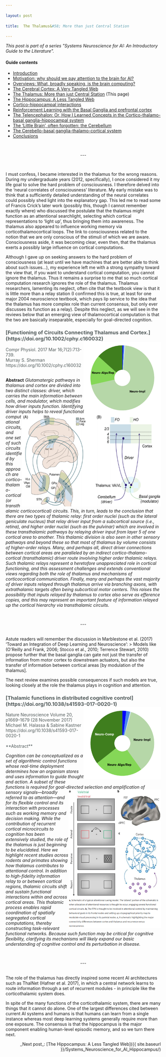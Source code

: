 ```yaml
---

layout: post

title:  The Thalamus&#58; More than just Central Station 

---
```


_This post is part of a series "Systems Neuroscience for AI: An Introductory Guide to the Literature"._

#### Guide contents
* [Introduction]()
* [Motivation: why should we pay attention to the brain for AI?]()
* [Overviews: What, broadly speaking, is the brain computing?]() 
* [The Cerebral Cortex: A Very Tangled Web]()
* [The Thalamus: More than just Central Station]() (This page)
* [The Hippocampus: A Less Tangled Web]()
* [Cortico-hippocampal interactions]()
* [Reinforcement Learning with the Basal Ganglia and prefrontal cortex]()
* [The Telencephalon: Or, How I Learned Concepts in the Cortico-thalamo-basal ganglia-hippocampal system]()
* [The ‘Little Brain’, often forgotten: the Cerebellum]()
* [The Cerebello-basal ganglia-thalamo-cortical system]()
* [Conclusions]()

<br>
<p markdown='1' style="text-align:center">---</p>
<br>

I must confess, I became interested in the thalamus for the wrong reasons. During my undergraduate years (2012, specifically), I once considered it my life goal to solve the hard problem of consciousness. I therefore delved into the ‘neural correlates of consciousness’ literature. My early mistake was to think that a sufficiently detailed understanding of the neural correlates could possibly shed light into the explanatory gap. This led me to read some  of Francis Crick’s later work (possibly this, though I cannot remember exactly where) who discussed the postulate that the thalamus might function as an attentional searchlight, selecting which cortical representations to ‘light up’, thus bringing them into awareness. The thalamus also appeared to influence working memory via corticothalamocortical loops. The link to consciousness related to the notion that we are only conscious of the stimuli of which we are aware. Consciousness aside, it was becoming clear, even then, that the thalamus exerts a possibly large influence on cortical computations. 

Although I gave up on seeking answers to the hard problem of consciousness (at least until we have machines that are better able to think about such issues…), my experience left me with a strong sympathy toward the view that, if you want to understand cortical computation, you cannot ignore the thalamus. Thus it remains a surprise to me that so much cortical computation research ignores the role of the thalamus. Thalamus researchers, lamenting its neglect, often cite that the textbook view is that it is little more than a relay station (I confirmed this is true, at least for one major 2004 neuroscience textbook, which pays lip service to the idea that the thalamus has more complex role than current consensus, but only ever discusses its function as a relay). Despite this neglect, as we will see in the reviews below that an emerging view of thalamocortical computation is that the two are basically inseparable, especially for goal-directed cognition. 

<h3 markdown='1' style="color:#515A5A">
[Functioning of Circuits Connecting Thalamus and Cortex.](https://doi.org/10.1002/cphy.c160032)
<img align="right" width="250" height="235" src="../images/sysneuroai_images/sherman2017.png"    >
</h3>
<p markdown='1' style="color:#515A5A">
Compr Physiol. 2017 Mar 16;7(2):713-739.<br>
Murray S. Sherman <br>
https://doi.org/10.1002/cphy.c160032 <br>
<br>

**Abstract**
_Glutamatergic pathways in thalamus and cortex are divided into two distinct classes: driver, which carries the main information between cells, and modulator, which modifies how driver inputs function. Identifying driver inputs helps to reveal functional_ 
<img align="right" width="450" height="300" src="../images/sysneuroai_images/sherman_pic.png"> 
_computational circuits, and one set of such circuits identified by this approach are cortico-thalamo-cortical (or transthalamic corticocortical) circuits. This, in turn, leads to the conclusion that there are two types of thalamic relay: first order nuclei (such as the lateral geniculate nucleus) that relay driver input from a subcortical source (i.e., retina), and higher order nuclei (such as the pulvinar) which are involved in these transthalamic pathways by relaying driver input from layer 5 of one cortical area to another. This thalamic division is also seen in other sensory pathways and beyond these so that most of thalamus by volume consists of higher-order relays. Many, and perhaps all, direct driver connections between cortical areas are paralleled by an indirect cortico-thalamo-cortical (transthalamic) driver route involving higher order thalamic relays. Such thalamic relays represent a heretofore unappreciated role in cortical functioning, and this assessment challenges and extends conventional views regarding both the role of thalamus and mechanisms of corticocortical communication. Finally, many and perhaps the vast majority of driver inputs relayed through thalamus arrive via branching axons, with extrathalamic targets often being subcortical motor centers. This raises the possibility that inputs relayed by thalamus to cortex also serve as efference copies, and this may represent an important feature of information relayed up the cortical hierarchy via transthalamic circuits._ </p>

<br>
<p markdown='1' style="text-align:center">---</p>
<br>
Astute readers will remember the discussion in Marblestone et al. (2017) ‘Toward an Integration of Deep Learning and Neuroscience’:
> Models like (O'Reilly and Frank, 2006; Stocco et al., 2010; Terrence Stewart, 2010) propose further that the basal ganglia can gate not just the transfer of information from motor cortex to downstream actuators, but also the transfer of information between cortical areas [by modulation of the thalamus]. 

The next review examines possible consequences if such models are true, looking closely at the role the thalamus plays in cognition and attention. 
<h3 markdown='1' style="color:#515A5A">
[Thalamic functions in distributed cognitive control](https://doi.org/10.1038/s41593-017-0020-1)<img align="right" width="250" height="235" src="../images/sysneuroai_images/halassa.png">
</h3>
<p markdown='1' style="color:#515A5A">
Nature Neuroscience Volume 20, p1669–1679 (28 November 2017)<br>
Michael M. Halassa & Sabine Kastner <br>
https://doi.org/10.1038/s41593-017-0020-1 <br>
<br>
**Abstract**

_Cognition can be conceptualized as a set of algorithmic control functions whose real-time deployment determines how an organism stores and uses information to guide thought and action. A subset of these functions is required for goal-directed selection and amplification_ 
<img align="right" width="300" height="450" src="../images/sysneuroai_images/halassa_pic.png">
_of sensory signals—broadly referred to as attention—and for its flexible control and its interaction with processes such as working memory and decision making. While the contribution of recurrent cortical microcircuits to cognition has been extensively studied, the role of the thalamus is just beginning to be elucidated. Here we highlight recent studies across rodents and primates showing how thalamus contributes to attentional control. In addition to high-fidelity information relay to or between cortical regions, thalamic circuits shift and sustain functional interactions within and across cortical areas. This thalamic process enables rapid coordination of spatially segregated cortical computations, thereby constructing task-relevant functional networks. Because such function may be critical for cognitive flexibility, clarifying its mechanisms will likely expand our basic understanding of cognitive control and its perturbation in disease._ </p>
<br>
<p markdown='1' style="text-align:center">---</p>
<br>
The role of the thalamus has directly inspired some recent AI architectures such as ThalNet (Hafner et al. 2017), in which a central network learns to route information through a set of recurrent modules - in principle like the corticothalamic system does. 

In spite of the many functions of the corticothalamic system, there are many things that it cannot do alone. One of the largest differences cited between current AI systems and humans is that humans can learn from a single instance whereas most deep learning systems generally require more than one exposure. The consensus is that the hippocampus is the major component enabling human-level episodic memory, and so we turn there next. 

<p markdown='1' style="text-align:right">_Next post_: [The Hippocampus: A Less Tangled Web]({{ site.baseurl }}/Systems_Neuroscience_for_AI_Hippocampus/)</p>
